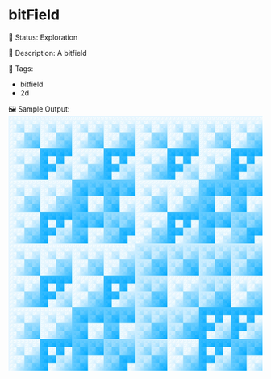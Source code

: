 # bitField

🧪 Status: Exploration

📎 Description: A bitfield

🎨 Tags: 
- bitfield
- 2d

🖼️ Sample Output:  
<img src="test.webp" alt="bitField Sample Output" width="800" />

